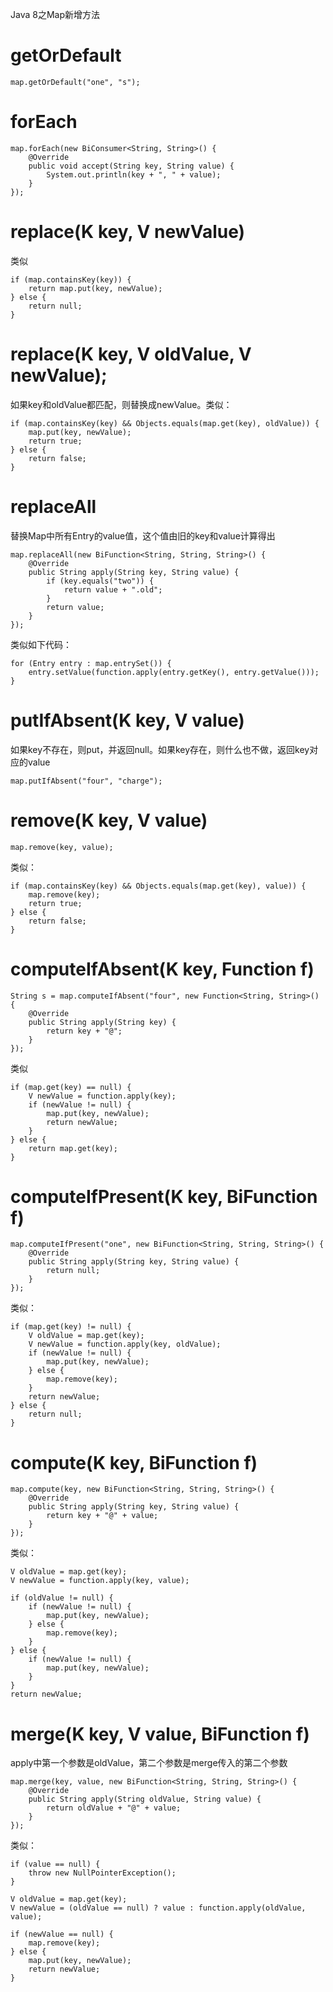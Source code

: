 Java 8之Map新增方法

# getOrDefault

```
map.getOrDefault("one", "s");
```

# forEach

```
map.forEach(new BiConsumer<String, String>() {
    @Override
    public void accept(String key, String value) {
        System.out.println(key + ", " + value);
    }
});
```

# replace(K key, V newValue)

类似

```
if (map.containsKey(key)) {
    return map.put(key, newValue);
} else {
    return null;
}
```


# replace(K key, V oldValue, V newValue);

如果key和oldValue都匹配，则替换成newValue。类似：

```
if (map.containsKey(key) && Objects.equals(map.get(key), oldValue)) {
    map.put(key, newValue);
    return true;
} else {
    return false;
}
```

# replaceAll
替换Map中所有Entry的value值，这个值由旧的key和value计算得出

```
map.replaceAll(new BiFunction<String, String, String>() {
    @Override
    public String apply(String key, String value) {
        if (key.equals("two")) {
            return value + ".old";
        }
        return value;
    }
});
```

类似如下代码：

```
for (Entry entry : map.entrySet()) {
    entry.setValue(function.apply(entry.getKey(), entry.getValue()));
}
```

# putIfAbsent(K key, V value)

如果key不存在，则put，并返回null。如果key存在，则什么也不做，返回key对应的value

```
map.putIfAbsent("four", "charge");
```

# remove(K key, V value)

```
map.remove(key, value);
```

类似：

```
if (map.containsKey(key) && Objects.equals(map.get(key), value)) {
    map.remove(key);
    return true;
} else {
    return false;
}
```

# computeIfAbsent(K key, Function f)

```
String s = map.computeIfAbsent("four", new Function<String, String>() {
    @Override
    public String apply(String key) {
        return key + "@";
    }
});
```

类似

```
if (map.get(key) == null) {
    V newValue = function.apply(key);
    if (newValue != null) {
        map.put(key, newValue);
        return newValue;
    }
} else {
    return map.get(key);
}
```

# computeIfPresent(K key, BiFunction f)

```
map.computeIfPresent("one", new BiFunction<String, String, String>() {
    @Override
    public String apply(String key, String value) {
        return null;
    }
});
```

类似：

```
if (map.get(key) != null) {
    V oldValue = map.get(key);
    V newValue = function.apply(key, oldValue);
    if (newValue != null) {
        map.put(key, newValue);
    } else {
        map.remove(key);
    }
    return newValue;
} else {
    return null;
}
```

# compute(K key, BiFunction f)

```
map.compute(key, new BiFunction<String, String, String>() {
    @Override
    public String apply(String key, String value) {
        return key + "@" + value;
    }
});
```

类似：

```
V oldValue = map.get(key);
V newValue = function.apply(key, value);

if (oldValue != null) {
    if (newValue != null) {
        map.put(key, newValue);
    } else {
        map.remove(key);
    }
} else {
    if (newValue != null) {
        map.put(key, newValue);
    }
}
return newValue;
```

# merge(K key, V value, BiFunction f)

apply中第一个参数是oldValue，第二个参数是merge传入的第二个参数

```
map.merge(key, value, new BiFunction<String, String, String>() {
    @Override
    public String apply(String oldValue, String value) {
        return oldValue + "@" + value;
    }
});
```

类似：

```
if (value == null) {
    throw new NullPointerException();
}

V oldValue = map.get(key);
V newValue = (oldValue == null) ? value : function.apply(oldValue, value);

if (newValue == null) {
    map.remove(key);
} else {
    map.put(key, newValue);
    return newValue;
}
```
